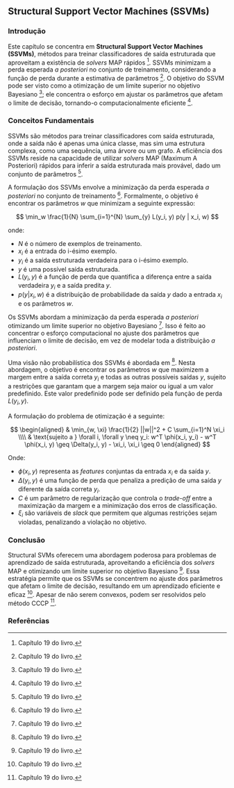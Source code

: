 ## Structural Support Vector Machines (SSVMs)

### Introdução

Este capítulo se concentra em **Structural Support Vector Machines (SSVMs)**, métodos para treinar classificadores de saída estruturada que aproveitam a existência de *solvers* MAP rápidos [^1]. SSVMs minimizam a perda esperada *a posteriori* no conjunto de treinamento, considerando a função de perda durante a estimativa de parâmetros [^1]. O objetivo do SSVM pode ser visto como a otimização de um limite superior no objetivo Bayesiano [^1]; ele concentra o esforço em ajustar os parâmetros que afetam o limite de decisão, tornando-o computacionalmente eficiente [^1].

### Conceitos Fundamentais

SSVMs são métodos para treinar classificadores com saída estruturada, onde a saída não é apenas uma única classe, mas sim uma estrutura complexa, como uma sequência, uma árvore ou um grafo. A eficiência dos SSVMs reside na capacidade de utilizar *solvers* MAP (Maximum A Posteriori) rápidos para inferir a saída estruturada mais provável, dado um conjunto de parâmetros [^1].

A formulação dos SSVMs envolve a minimização da perda esperada *a posteriori* no conjunto de treinamento [^1]. Formalmente, o objetivo é encontrar os parâmetros $w$ que minimizam a seguinte expressão:

$$ \min_w \frac{1}{N} \sum_{i=1}^{N} \sum_{y} L(y_i, y) p(y | x_i, w) $$

onde:

*   $N$ é o número de exemplos de treinamento.
*   $x_i$ é a entrada do i-ésimo exemplo.
*   $y_i$ é a saída estruturada verdadeira para o i-ésimo exemplo.
*   $y$ é uma possível saída estruturada.
*   $L(y_i, y)$ é a função de perda que quantifica a diferença entre a saída verdadeira $y_i$ e a saída predita $y$.
*   $p(y | x_i, w)$ é a distribuição de probabilidade da saída $y$ dado a entrada $x_i$ e os parâmetros $w$.

Os SSVMs abordam a minimização da perda esperada *a posteriori* otimizando um limite superior no objetivo Bayesiano [^1]. Isso é feito ao concentrar o esforço computacional no ajuste dos parâmetros que influenciam o limite de decisão, em vez de modelar toda a distribuição *a posteriori*.

Uma visão não probabilística dos SSVMs é abordada em [^1].
Nesta abordagem, o objetivo é encontrar os parâmetros $w$ que maximizem a margem entre a saída correta $y_i$ e todas as outras possíveis saídas $y$, sujeito a restrições que garantam que a margem seja maior ou igual a um valor predefinido. Este valor predefinido pode ser definido pela função de perda $L(y_i,y)$.

A formulação do problema de otimização é a seguinte:

$$ \begin{aligned} & \min_{w, \xi} \frac{1}{2} ||w||^2 + C \sum_{i=1}^N \xi_i \\\\ & \text{sujeito a } \forall i, \forall y \neq y_i: w^T \phi(x_i, y_i) - w^T \phi(x_i, y) \geq \Delta(y_i, y) - \xi_i, \xi_i \geq 0 \end{aligned} $$

Onde:

*   $\phi(x_i, y)$ representa as *features* conjuntas da entrada $x_i$ e da saída $y$.
*   $\Delta(y_i, y)$ é uma função de perda que penaliza a predição de uma saída $y$ diferente da saída correta $y_i$.
*   $C$ é um parâmetro de regularização que controla o *trade-off* entre a maximização da margem e a minimização dos erros de classificação.
*   $\xi_i$ são variáveis de *slack* que permitem que algumas restrições sejam violadas, penalizando a violação no objetivo.

### Conclusão

Structural SVMs oferecem uma abordagem poderosa para problemas de aprendizado de saída estruturada, aproveitando a eficiência dos *solvers* MAP e otimizando um limite superior no objetivo Bayesiano [^1]. Essa estratégia permite que os SSVMs se concentrem no ajuste dos parâmetros que afetam o limite de decisão, resultando em um aprendizado eficiente e eficaz [^1]. Apesar de não serem convexos, podem ser resolvidos pelo método CCCP [^1].

### Referências

[^1]: Capítulo 19 do livro.
<!-- END -->